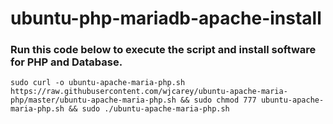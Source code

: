 # ubuntu-php-mariadb-apache-install

### Run this code below to execute the script and install software for PHP and Database.
`sudo curl -o ubuntu-apache-maria-php.sh https://raw.githubusercontent.com/wjcarey/ubuntu-apache-maria-php/master/ubuntu-apache-maria-php.sh && sudo chmod 777 ubuntu-apache-maria-php.sh && sudo ./ubuntu-apache-maria-php.sh`